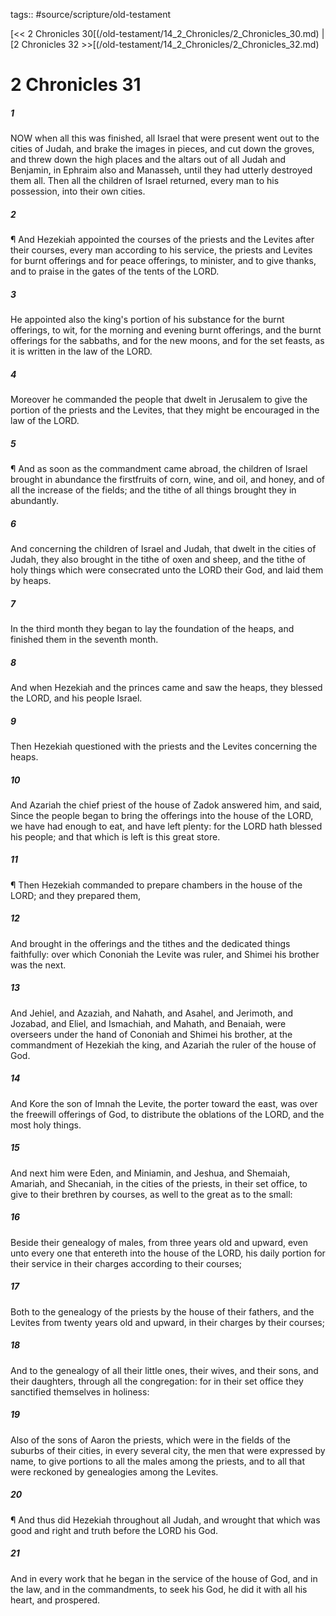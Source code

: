 tags:: #source/scripture/old-testament

[<< 2 Chronicles 30[(/old-testament/14_2_Chronicles/2_Chronicles_30.md) | [2 Chronicles 32 >>[(/old-testament/14_2_Chronicles/2_Chronicles_32.md)

# 2 Chronicles 31

##### 1

NOW when all this was finished, all Israel that were present went out to the cities of Judah, and brake the images in pieces, and cut down the groves, and threw down the high places and the altars out of all Judah and Benjamin, in Ephraim also and Manasseh, until they had utterly destroyed them all. Then all the children of Israel returned, every man to his possession, into their own cities.

##### 2

¶ And Hezekiah appointed the courses of the priests and the Levites after their courses, every man according to his service, the priests and Levites for burnt offerings and for peace offerings, to minister, and to give thanks, and to praise in the gates of the tents of the LORD.

##### 3

He appointed also the king's portion of his substance for the burnt offerings, to wit, for the morning and evening burnt offerings, and the burnt offerings for the sabbaths, and for the new moons, and for the set feasts, as it is written in the law of the LORD.

##### 4

Moreover he commanded the people that dwelt in Jerusalem to give the portion of the priests and the Levites, that they might be encouraged in the law of the LORD.

##### 5

¶ And as soon as the commandment came abroad, the children of Israel brought in abundance the firstfruits of corn, wine, and oil, and honey, and of all the increase of the fields; and the tithe of all things brought they in abundantly.

##### 6

And concerning the children of Israel and Judah, that dwelt in the cities of Judah, they also brought in the tithe of oxen and sheep, and the tithe of holy things which were consecrated unto the LORD their God, and laid them by heaps.

##### 7

In the third month they began to lay the foundation of the heaps, and finished them in the seventh month.

##### 8

And when Hezekiah and the princes came and saw the heaps, they blessed the LORD, and his people Israel.

##### 9

Then Hezekiah questioned with the priests and the Levites concerning the heaps.

##### 10

And Azariah the chief priest of the house of Zadok answered him, and said, Since the people began to bring the offerings into the house of the LORD, we have had enough to eat, and have left plenty: for the LORD hath blessed his people; and that which is left is this great store.

##### 11

¶ Then Hezekiah commanded to prepare chambers in the house of the LORD; and they prepared them,

##### 12

And brought in the offerings and the tithes and the dedicated things faithfully: over which Cononiah the Levite was ruler, and Shimei his brother was the next.

##### 13

And Jehiel, and Azaziah, and Nahath, and Asahel, and Jerimoth, and Jozabad, and Eliel, and Ismachiah, and Mahath, and Benaiah, were overseers under the hand of Cononiah and Shimei his brother, at the commandment of Hezekiah the king, and Azariah the ruler of the house of God.

##### 14

And Kore the son of Imnah the Levite, the porter toward the east, was over the freewill offerings of God, to distribute the oblations of the LORD, and the most holy things.

##### 15

And next him were Eden, and Miniamin, and Jeshua, and Shemaiah, Amariah, and Shecaniah, in the cities of the priests, in their set office, to give to their brethren by courses, as well to the great as to the small:

##### 16

Beside their genealogy of males, from three years old and upward, even unto every one that entereth into the house of the LORD, his daily portion for their service in their charges according to their courses;

##### 17

Both to the genealogy of the priests by the house of their fathers, and the Levites from twenty years old and upward, in their charges by their courses;

##### 18

And to the genealogy of all their little ones, their wives, and their sons, and their daughters, through all the congregation: for in their set office they sanctified themselves in holiness:

##### 19

Also of the sons of Aaron the priests, which were in the fields of the suburbs of their cities, in every several city, the men that were expressed by name, to give portions to all the males among the priests, and to all that were reckoned by genealogies among the Levites.

##### 20

¶ And thus did Hezekiah throughout all Judah, and wrought that which was good and right and truth before the LORD his God.

##### 21

And in every work that he began in the service of the house of God, and in the law, and in the commandments, to seek his God, he did it with all his heart, and prospered.
